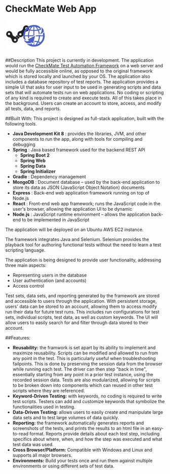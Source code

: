 # CheckMate Web App
<img src="https://github.com/DaniSestan/CheckMate-Web-App/raw/master/checkmate-web.png" alt="Checkmate" title="A cute kitten" width="25%" height="25%" />

##Description
This project is currently in development. The application would run the [CheckMate Test Automation Framework](https://github.com/DaniSestan/CheckMate) on a web server and would be fully accessible online, as opposed to the original framework which is stored locally and launched by your OS. The application also includes a database repository of test reports.
The application provides a simple UI that asks for user input to be used in generating scripts and data sets that will automate tests run on web applications. No coding or scripting of any kind is required to create and execute tests. All of this takes place in the background. Users can create an account to store, access, and modify all tests, data, and reports.

##Built With:
This project is designed as full-stack application, built with the following tools.
* **Java Development Kit 8** : provides the libraries, JVM, and other components to run the app, along with tools for compiling and debugging
* **Spring** : Java based framework used for the backend REST API
    * **Spring Boot 2**
    * **Spring Web** 
    * **Spring Data**
    * **Spring Initializer**
* **Gradle** : Dependency management
* **MongoDB** : Document database – used by the back-end application to store its data as JSON (JavaScript Object Notation) documents
* **Express** : Back-end web application framework running on top of Node.js
* **React** : Front-end web app framework; runs the JavaScript code in the user's browser, allowing the application UI to be dynamic
* **Node.js** : JavaScript runtime environment – allows the application back-end to be implemented in JavaScript

The application will be deployed on an Ubuntu AWS EC2 instance.

The framework integrates Java and Selenium. Selenium provides the playback tool for authoring functional tests without the need to learn a test scripting language.

The application is being designed to provide user functionality, addressing three main aspects:
* Representing users in the database
* User authentication (and accounts)
* Access control

Test sets, data sets, and reporting generated by the framework are stored and accessible to users through the application. With persistent storage, users' data can be stored to an account, allowing them to access modify run their data for future test runs. This includes run configurations for test sets, individual scripts, test data, as well as custom keywords. The UI will allow users to easily search for and filter through data stored to their account. 

##Features:
* **Reusability:** the framwork is set apart by its ability to implement and maximize reusability. Scripts can be modified and allowed to run from any point in the test. This is particularly useful when troubleshooting failpoints. This is done by preserving the session data from the browser while running each test. The driver can then step "back in time", essentially starting from any point in a prior test instance, using the recorded session data. Tests are also modularized, allowing for scripts to be broken down into components which can reused in other test scripts where they are referenced.
* **Keyword-Driven Testing:** with keywords, no coding is required to write test scripts. Testers can add and customize keywords that symbolize the functionalities used in testing.
* **Data-Driven Testing:** allows users to easily create and manipulate large data sets and to test large volumes of data quickly.
* **Reporting:** the framework automatically generates reports and screenshots of the tests, and prints the results to an html file in an easy-to-read format. Reports provide details about each test step, including specifics about where, when, and how the step was executed and what test data was used.
* **Cross Browser/Platform:** Compatible with Windows and Linux and supports all major browsers.
* **Environments:** Build your tests once and run them against multiple environments or using different sets of test data.
